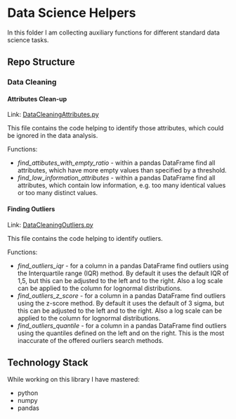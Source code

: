 # Data Science Helpers
In this folder I am collecting auxiliary functions for different standard data science tasks.
## Repo Structure
### Data Cleaning
#### Attributes Clean-up
Link: [DataCleaningAttributes.py](https://github.com/helios12/DataScienceProjects/blob/main/DataScienceHelpers/DataCleaningAttributes.py)

This file contains the code helping to identify those attributes, which could be ignored in the data analysis.

Functions:

* _find_attibutes_with_empty_ratio_ - within a pandas DataFrame find all attributes, which have more empty values than specified by a threshold.
* _find_low_information_attributes_ - within a pandas DataFrame find all attributes, which contain low information, e.g. too many identical values or too many distinct values.
#### Finding Outliers
Link: [DataCleaningOutliers.py](https://github.com/helios12/DataScienceProjects/blob/main/DataScienceHelpers/DataCleaningOutliers.py)

This file contains the code helping to identify outliers.

Functions:

* _find_outliers_iqr_ - for a column in a pandas DataFrame find outliers using the Interquartile range (IQR) method. By default it uses the default IQR of 1,5, but this can be adjusted to the left and to the right. Also a log scale can be applied to the column for lognormal distributions.
* _find_outliers_z_score_ - for a column in a pandas DataFrame find outliers using the z-score method. By default it uses the default of 3 sigma, but this can be adjusted to the left and to the right. Also a log scale can be applied to the column for lognormal distributions.
* _find_outliers_quantile_ - for a column in a pandas DataFrame find outliers using the quantiles defined on the left and on the right. This is the most inaccurate of the offered ourliers search methods.
## Technology Stack
While working on this library I have mastered:

* python
* numpy
* pandas